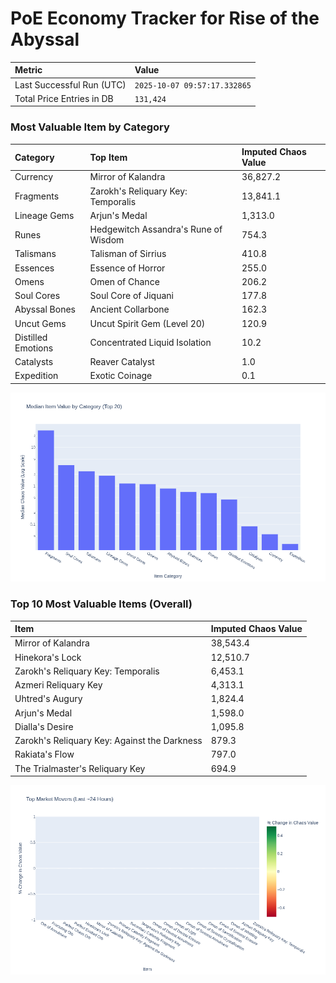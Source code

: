 # PoE Economy Tracker for Rise of the Abyssal

<!-- START_MAINTENANCE -->
| Metric | Value |
|:---|:---|
| Last Successful Run (UTC) | `2025-10-07 09:57:17.332865` |
| Total Price Entries in DB | `131,424` |

<!-- END_MAINTENANCE -->

<!-- START_DATAFRAME_DEBUG -->
<!-- END_DATAFRAME_DEBUG -->

<!-- START_CATEGORY_ANALYSIS -->
### Most Valuable Item by Category
| Category | Top Item | Imputed Chaos Value |
| :--- | :--- | :--- |
| Currency | Mirror of Kalandra | 36,827.2 |
| Fragments | Zarokh's Reliquary Key: Temporalis | 13,841.1 |
| Lineage Gems | Arjun's Medal | 1,313.0 |
| Runes | Hedgewitch Assandra's Rune of Wisdom | 754.3 |
| Talismans | Talisman of Sirrius | 410.8 |
| Essences | Essence of Horror | 255.0 |
| Omens | Omen of Chance | 206.2 |
| Soul Cores | Soul Core of Jiquani | 177.8 |
| Abyssal Bones | Ancient Collarbone | 162.3 |
| Uncut Gems | Uncut Spirit Gem (Level 20) | 120.9 |
| Distilled Emotions | Concentrated Liquid Isolation | 10.2 |
| Catalysts | Reaver Catalyst | 1.0 |
| Expedition | Exotic Coinage | 0.1 |


![Category Analysis Chart](charts/category_analysis.png)
<!-- END_ANALYSIS -->

<!-- START_ANALYSIS -->
### Top 10 Most Valuable Items (Overall)
| Item | Imputed Chaos Value |
| :--- | :--- |
| Mirror of Kalandra | 38,543.4 |
| Hinekora's Lock | 12,510.7 |
| Zarokh's Reliquary Key: Temporalis | 6,453.1 |
| Azmeri Reliquary Key | 4,313.1 |
| Uhtred's Augury | 1,824.4 |
| Arjun's Medal | 1,598.0 |
| Dialla's Desire | 1,095.8 |
| Zarokh's Reliquary Key: Against the Darkness | 879.3 |
| Rakiata's Flow | 797.0 |
| The Trialmaster's Reliquary Key | 694.9 |


![Market Movers Chart](charts/market_movers.png)
<!-- END_ANALYSIS -->
